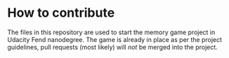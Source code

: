 # How to contribute

The files in this repository are used to start the memory game project in Udacity Fend nanodegree.
The game is already in place as per the project guidelines, pull requests (most likely) will _not_ be merged into the project.
